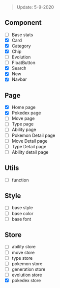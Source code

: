 > Update: 5-9-2020

## Component

- [ ] Base stats
- [x] Card
- [x] Category
- [x] Chip
- [ ] Evolution
- [ ] FloatButton
- [x] Search
- [x] New
- [x] Navbar

## Page

- [x] Home page
- [x] Pokedex page
- [ ] Move page
- [ ] Type page
- [ ] Ability page
- [ ] Pokemon Detail page
- [ ] Move Detail page
- [ ] Type Detail page
- [ ] Ability detail page

## Utils

- [ ] function

## Style

- [ ] base style
- [ ] base color
- [ ] base font

## Store

- [ ] ability store
- [ ] move store
- [ ] type store
- [ ] pokemon store
- [ ] generation store
- [ ] evolution store
- [x] pokedex store
